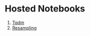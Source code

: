 # Hosted Notebooks

1. [Tqdm](http://nbviewer.jupyter.org/github/prakhar21/100-Days-of-ML/blob/master/day20/Tqdm.ipynb)
2. [Resampling](http://nbviewer.jupyter.org/github/prakhar21/100-Days-of-ML/blob/master/day20/Resampling.ipynb)

